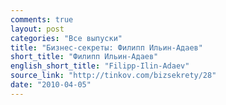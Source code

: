 ```yaml
---
comments: true
layout: post
categories: "Все выпуски"
title: "Бизнес-секреты: Филипп Ильин-Адаев"
short_title: "Филипп Ильин-Адаев"
english_short_title: "Filipp-Ilin-Adaev"
source_link: "http://tinkov.com/bizsekrety/28"
date: "2010-04-05"
---
```

